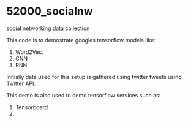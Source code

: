 # 52000_socialnw
social networking data collection 

This code is to demostrate googles tensorflow models like:
1) Word2Vec.
2) CNN
3) RNN

Initially data used for this setup is gathered using twitter tweets using Twitter API. 

This demo is also used to demo tensorflow services such as:
1) Tensorboard
2) 
